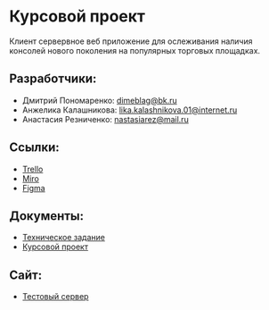 # Курсовой проект

Клиент сервервное веб приложение для ослеживания наличия консолей нового поколения на популярных торговых площадках.

## Разработчики:

+ Дмитрий Пономаренко: <dimeblag@bk.ru>
+ Анжелика Калашникова: <lika.kalashnikova.01@internet.ru>
+ Анастасия Резниченко: <nastasiarez@mail.ru>
## Ссылки:
+ [Trello](https://trello.com/b/Ju8wlEyL/%D0%B3%D1%80%D1%83%D0%BF%D0%BF%D0%B0-4-2-2-%D0%BF%D1%80%D0%BE%D0%B5%D0%BA%D1%82-%D0%BF%D0%BE-%D1%82%D0%BF)
+ [Miro](https://miro.com/app/board/uXjVOFQo_iY=/)
+ [Figma](https://www.figma.com/file/RA5cZbid5lvd56mCNshUpM/%D0%A8%D0%B0%D0%B1%D0%BB%D0%BE%D0%BD-Ps5?node-id=0%3A1)
## Документы:
+ [Техническое задание]()
+ [Курсовой проект]()
## Сайт:
+ [Тестовый сервер](https://console-check-4-2-2.herokuapp.com/)